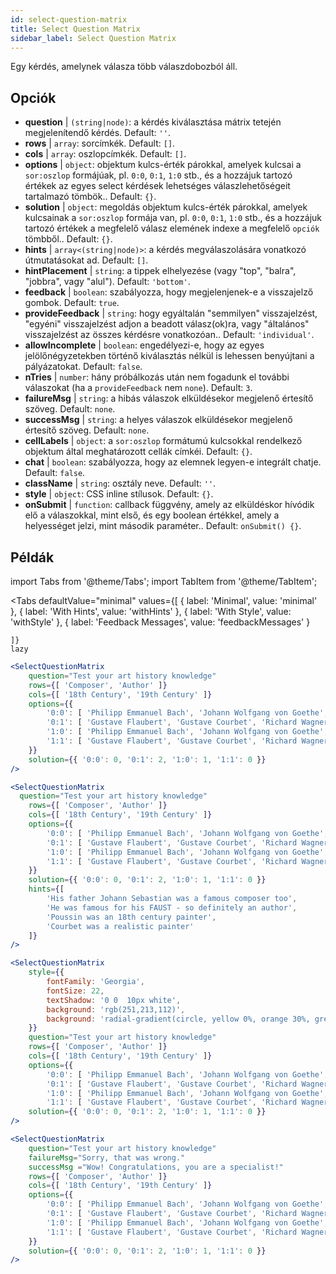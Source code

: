 ```yaml
---
id: select-question-matrix
title: Select Question Matrix
sidebar_label: Select Question Matrix
---
```


Egy kérdés, amelynek válasza több válaszdobozból áll.

## Opciók

* __question__ | `(string|node)`: a kérdés kiválasztása mátrix tetején megjelenítendő kérdés. Default: `''`.
* __rows__ | `array`: sorcímkék. Default: `[]`.
* __cols__ | `array`: oszlopcímkék. Default: `[]`.
* __options__ | `object`: objektum kulcs-érték párokkal, amelyek kulcsai a `sor:oszlop` formájúak, pl. `0:0`, `0:1`, `1:0` stb., és a hozzájuk tartozó értékek az egyes select kérdések lehetséges válaszlehetőségeit tartalmazó tömbök.. Default: `{}`.
* __solution__ | `object`: megoldás objektum kulcs-érték párokkal, amelyek kulcsainak a `sor:oszlop` formája van, pl. `0:0`, `0:1`, `1:0` stb., és a hozzájuk tartozó értékek a megfelelő válasz elemének indexe a megfelelő `opciók` tömbből.. Default: `{}`.
* __hints__ | `array<(string|node)>`: a kérdés megválaszolására vonatkozó útmutatásokat ad. Default: `[]`.
* __hintPlacement__ | `string`: a tippek elhelyezése (vagy "top", "balra", "jobbra", vagy "alul"). Default: `'bottom'`.
* __feedback__ | `boolean`: szabályozza, hogy megjelenjenek-e a visszajelző gombok. Default: `true`.
* __provideFeedback__ | `string`: hogy egyáltalán "semmilyen" visszajelzést, "egyéni" visszajelzést adjon a beadott válasz(ok)ra, vagy "általános" visszajelzést az összes kérdésre vonatkozóan.. Default: `'individual'`.
* __allowIncomplete__ | `boolean`: engedélyezi-e, hogy az egyes jelölőnégyzetekben történő kiválasztás nélkül is lehessen benyújtani a pályázatokat. Default: `false`.
* __nTries__ | `number`: hány próbálkozás után nem fogadunk el további válaszokat (ha a `provideFeedback` nem `none`). Default: `3`.
* __failureMsg__ | `string`: a hibás válaszok elküldésekor megjelenő értesítő szöveg. Default: `none`.
* __successMsg__ | `string`: a helyes válaszok elküldésekor megjelenő értesítő szöveg. Default: `none`.
* __cellLabels__ | `object`: a `sor:oszlop` formátumú kulcsokkal rendelkező objektum által meghatározott cellák címkéi. Default: `{}`.
* __chat__ | `boolean`: szabályozza, hogy az elemnek legyen-e integrált chatje. Default: `false`.
* __className__ | `string`: osztály neve. Default: `''`.
* __style__ | `object`: CSS inline stílusok. Default: `{}`.
* __onSubmit__ | `function`: callback függvény, amely az elküldéskor hívódik elő a válaszokkal, mint első, és egy boolean értékkel, amely a helyességet jelzi, mint második paraméter.. Default: `onSubmit() {}`.


## Példák


import Tabs from '@theme/Tabs';
import TabItem from '@theme/TabItem';

<Tabs
    defaultValue="minimal"
    values={[
        { label: 'Minimal', value: 'minimal' },
        { label: 'With Hints', value: 'withHints' },
        { label: 'With Style', value: 'withStyle' },
        { label: 'Feedback Messages', value: 'feedbackMessages' }
        
    ]}
    lazy
>

<TabItem value="minimal">

```jsx live
<SelectQuestionMatrix
    question="Test your art history knowledge"
    rows={[ 'Composer', 'Author' ]} 
    cols={[ '18th Century', '19th Century' ]} 
    options={{ 
        '0:0': [ 'Philipp Emmanuel Bach', 'Johann Wolfgang von Goethe', 'Nicolas Poussin'], 
        '0:1': [ 'Gustave Flaubert', 'Gustave Courbet', 'Richard Wagner'] ,
        '1:0': [ 'Philipp Emmanuel Bach', 'Johann Wolfgang von Goethe', 'Nicolas Poussin'],
        '1:1': [ 'Gustave Flaubert', 'Gustave Courbet', 'Richard Wagner'] 
    }} 
    solution={{ '0:0': 0, '0:1': 2, '1:0': 1, '1:1': 0 }}
/>
```
</TabItem>

<TabItem value="withHints">

```jsx live
<SelectQuestionMatrix
  question="Test your art history knowledge"
    rows={[ 'Composer', 'Author' ]} 
    cols={[ '18th Century', '19th Century' ]} 
    options={{ 
        '0:0': [ 'Philipp Emmanuel Bach', 'Johann Wolfgang von Goethe', 'Nicolas Poussin'], 
        '0:1': [ 'Gustave Flaubert', 'Gustave Courbet', 'Richard Wagner'] ,
        '1:0': [ 'Philipp Emmanuel Bach', 'Johann Wolfgang von Goethe', 'Nicolas Poussin'],
        '1:1': [ 'Gustave Flaubert', 'Gustave Courbet', 'Richard Wagner'] 
    }} 
    solution={{ '0:0': 0, '0:1': 2, '1:0': 1, '1:1': 0 }}
    hints={[
        'His father Johann Sebastian was a famous composer too',
        'He was famous for his FAUST - so definitely an author',
        'Poussin was an 18th century painter',
        'Courbet was a realistic painter'
    ]}
/>
```
</TabItem>

<TabItem value="withStyle">

```jsx live
<SelectQuestionMatrix
    style={{ 
        fontFamily: 'Georgia',
        fontSize: 22, 
        textShadow: '0 0  10px white',
        background: 'rgb(251,213,112)',
        background: 'radial-gradient(circle, yellow 0%, orange 30%, green 100%)'
    }}
    question="Test your art history knowledge"
    rows={[ 'Composer', 'Author' ]} 
    cols={[ '18th Century', '19th Century' ]} 
    options={{ 
        '0:0': [ 'Philipp Emmanuel Bach', 'Johann Wolfgang von Goethe', 'Nicolas Poussin'], 
        '0:1': [ 'Gustave Flaubert', 'Gustave Courbet', 'Richard Wagner'] ,
        '1:0': [ 'Philipp Emmanuel Bach', 'Johann Wolfgang von Goethe', 'Nicolas Poussin'],
        '1:1': [ 'Gustave Flaubert', 'Gustave Courbet', 'Richard Wagner'] }} 
    solution={{ '0:0': 0, '0:1': 2, '1:0': 1, '1:1': 0 }}
/>
```
</TabItem>


<TabItem value="feedbackMessages">

```jsx live
<SelectQuestionMatrix
    question="Test your art history knowledge"
    failureMsg="Sorry, that was wrong." 
    successMsg ="Wow! Congratulations, you are a specialist!"
    rows={[ 'Composer', 'Author' ]} 
    cols={[ '18th Century', '19th Century' ]} 
    options={{ 
        '0:0': [ 'Philipp Emmanuel Bach', 'Johann Wolfgang von Goethe', 'Nicolas Poussin'], 
        '0:1': [ 'Gustave Flaubert', 'Gustave Courbet', 'Richard Wagner'] ,
        '1:0': [ 'Philipp Emmanuel Bach', 'Johann Wolfgang von Goethe', 'Nicolas Poussin'],
        '1:1': [ 'Gustave Flaubert', 'Gustave Courbet', 'Richard Wagner'] 
    }} 
    solution={{ '0:0': 0, '0:1': 2, '1:0': 1, '1:1': 0 }}
/>
```

</TabItem>

</Tabs>

